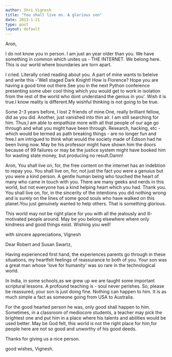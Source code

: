 ```yaml
---
author: Shri Vignesh
title: "You shall live on. A glorious son"
date: 2013-1-21
type: post
layout: default
---
```

Aron,

I do not know you in person. I am just an year older than you. We have something in common which unites us - THE INTERNET. We belong here. This is our world where boundaries are torn apart.

I cried. Literally cried reading about you. A part of mine wants to beleive and write this -'Well staged Dark Knight! How is Florence? Hope you are having a good time out there.See you in the next Python conference presenting some uber cool thing which you would get to work in isolation from the rest of the world who dont understand the genius in you'. Wish it is true.I know reality is different.My wishful thinking is not going to be true. 

Some 2-3 years before, I lost 2 friends of mine.One, really brilliant fellow, did as you did. Another, just vanished into thin air. I am still searching for him. Thus,I am able to empathize more with all that people of our age go through and what you might have been through. Research, hacking, etc - which would be termed as path breaking things - are no longer fun and free.I am intrigued to think what would the society made of Edison had he been living now. May be his professor might have shown him the doors because of 99 failures or may be the justice system might have booked him for wasting state money, but producing no result.Damn! 

Aron,
You shall live on, for, the free content on the internet has an indebtion to repay you. 
You shall live on, for, not just the fact you were a genuius but you were a kind person. A gentle human being who touched the heart of many who came in touch with you. There are many geeks and nerds in this world, but not everyone has a kind helping heart which you had. Thank you. 
You shall live on, for, in the sincerity of the intentions you did nothing wrong and is surely on the lines of some good souls who have walked on this planet.You just genuinely wanted to help others. That is something glorious. 

This world may not be right place for you with all the jealously and ill-motivated people around. May be you belong elsewhere where only kindness and good things exist. Wishing you well! 

with sincere appreciations,
Vignesh

Dear Robert and Susan Swartz,

Having experienced first hand, the experiences parents go through in these situations, my heartfelt feelings of reassurance to both of you. Your son was a great man whose 'love for humanity' was so rare in the technological world.

In India, in some schools,as we grew up we are taught some important scriptural lessons. A profound teaching is - soul never perishes. So, please be reassured, your son is just doing fine. Nothing can happen to him. It is as much simple a fact as someone going from USA to Australia. 

For the good hearted person he was, only good shall happen to him. Sometimes, in a classroom of mediocore students, a teacher may pick the brightest one and put him in a place where his talents and abilities would be used better. May be God felt, this world is not the right place for him,for people here are not so good and unworthy of his good deeds. 

Thanks for giving us a nice person. 

good wishes,
Vignesh. 




